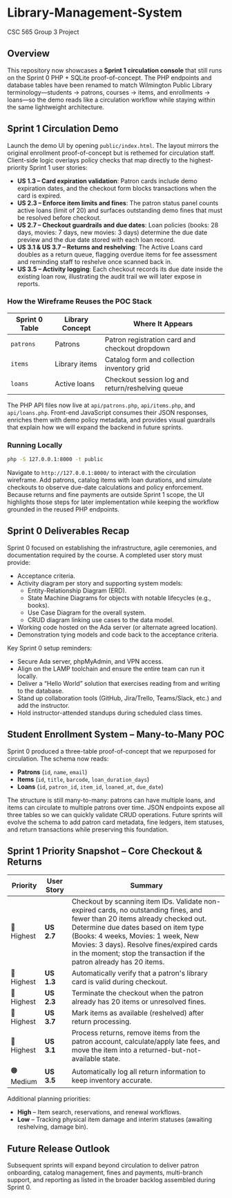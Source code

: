 # Library-Management-System

CSC 565 Group 3 Project

## Overview

This repository now showcases a **Sprint 1 circulation console** that still runs on the Sprint 0 PHP + SQLite proof-of-concept. The PHP endpoints and database tables have been renamed to match Wilmington Public Library terminology—students → patrons, courses → items, and enrollments → loans—so the demo reads like a circulation workflow while staying within the same lightweight architecture.

## Sprint 1 Circulation Demo

Launch the demo UI by opening `public/index.html`. The layout mirrors the original enrollment proof-of-concept but is rethemed for circulation staff. Client-side logic overlays policy checks that map directly to the highest-priority Sprint 1 user stories:

- **US 1.3 – Card expiration validation**: Patron cards include demo expiration dates, and the checkout form blocks transactions when the card is expired.
- **US 2.3 – Enforce item limits and fines**: The patron status panel counts active loans (limit of 20) and surfaces outstanding demo fines that must be resolved before checkout.
- **US 2.7 – Checkout guardrails and due dates**: Loan policies (books: 28 days, movies: 7 days, new movies: 3 days) determine the due date preview and the due date stored with each loan record.
- **US 3.1 & US 3.7 – Returns and reshelving**: The Active Loans card doubles as a return queue, flagging overdue items for fee assessment and reminding staff to reshelve once scanned back in.
- **US 3.5 – Activity logging**: Each checkout records its due date inside the existing loan row, illustrating the audit trail we will later expose in reports.

### How the Wireframe Reuses the POC Stack

| Sprint 0 Table | Library Concept | Where It Appears |
| --- | --- | --- |
| `patrons` | Patrons | Patron registration card and checkout dropdown |
| `items` | Library items | Catalog form and collection inventory grid |
| `loans` | Active loans | Checkout session log and return/reshelving queue |

The PHP API files now live at `api/patrons.php`, `api/items.php`, and `api/loans.php`. Front-end JavaScript consumes their JSON responses, enriches them with demo policy metadata, and provides visual guardrails that explain how we will expand the backend in future sprints.

### Running Locally

```bash
php -S 127.0.0.1:8000 -t public
```

Navigate to `http://127.0.0.1:8000/` to interact with the circulation wireframe. Add patrons, catalog items with loan durations, and simulate checkouts to observe due-date calculations and policy enforcement. Because returns and fine payments are outside Sprint 1 scope, the UI highlights those steps for later implementation while keeping the workflow grounded in the reused PHP endpoints.

## Sprint 0 Deliverables Recap

Sprint 0 focused on establishing the infrastructure, agile ceremonies, and documentation required by the course. A completed user story must provide:

- Acceptance criteria.
- Activity diagram per story and supporting system models:
  - Entity-Relationship Diagram (ERD).
  - State Machine Diagrams for objects with notable lifecycles (e.g., books).
  - Use Case Diagram for the overall system.
  - CRUD diagram linking use cases to the data model.
- Working code hosted on the Ada server (or alternate agreed location).
- Demonstration tying models and code back to the acceptance criteria.

Key Sprint 0 setup reminders:

- Secure Ada server, phpMyAdmin, and VPN access.
- Align on the LAMP toolchain and ensure the entire team can run it locally.
- Deliver a “Hello World” solution that exercises reading from and writing to the database.
- Stand up collaboration tools (GitHub, Jira/Trello, Teams/Slack, etc.) and add the instructor.
- Hold instructor-attended standups during scheduled class times.

## Student Enrollment System – Many-to-Many POC

Sprint 0 produced a three-table proof-of-concept that we repurposed for circulation. The schema now reads:

- **Patrons** (`id`, `name`, `email`)
- **Items** (`id`, `title`, `barcode`, `loan_duration_days`)
- **Loans** (`id`, `patron_id`, `item_id`, `loaned_at`, `due_date`)

The structure is still many-to-many: patrons can have multiple loans, and items can circulate to multiple patrons over time. JSON endpoints expose all three tables so we can quickly validate CRUD operations. Future sprints will evolve the schema to add patron card metadata, fine ledgers, item statuses, and return transactions while preserving this foundation.

## Sprint 1 Priority Snapshot – Core Checkout & Returns

| Priority | User Story | Summary |
| --- | --- | --- |
| 🔴 Highest | **US 2.7** | Checkout by scanning item IDs. Validate non-expired cards, no outstanding fines, and fewer than 20 items already checked out. Determine due dates based on item type (Books: 4 weeks, Movies: 1 week, New Movies: 3 days). Resolve fines/expired cards in the moment; stop the transaction if the patron already has 20 items. |
| 🔴 Highest | **US 1.3** | Automatically verify that a patron's library card is valid during checkout. |
| 🔴 Highest | **US 2.3** | Terminate the checkout when the patron already has 20 items or unresolved fines. |
| 🔴 Highest | **US 3.7** | Mark items as available (reshelved) after return processing. |
| 🔴 Highest | **US 3.1** | Process returns, remove items from the patron account, calculate/apply late fees, and move the item into a returned-but-not-available state. |
| 🟠 Medium | **US 3.5** | Automatically log all return information to keep inventory accurate. |

Additional planning priorities:

- **High** – Item search, reservations, and renewal workflows.
- **Low** – Tracking physical item damage and interim statuses (awaiting reshelving, damage bin).

## Future Release Outlook

Subsequent sprints will expand beyond circulation to deliver patron onboarding, catalog management, fines and payments, multi-branch support, and reporting as listed in the broader backlog assembled during Sprint 0.

